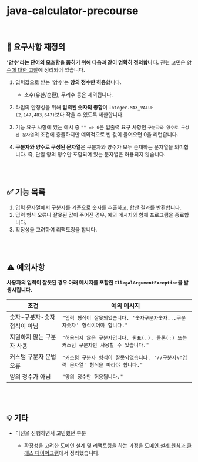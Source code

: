 # java-calculator-precourse
<br>

## 📌 요구사항 재정의
**'양수'라는 단어의 모호함을 좁히기 위해 다음과 같이 명확히 정의합니다.** 관련 고민은 [양수에 대한 고찰](https://github.com/JohnPrk/java-calculator-8/issues/2)에 정리되어 있습니다.

1. 입력값으로 받는 '양수'는 **양의 정수만 허용**합니다.  
   - 소수(유한/순환), 무리수 등은 제외됩니다.

2. 타입의 안정성을 위해 **입력된 숫자의 총합**이 `Integer.MAX_VALUE (2,147,483,647)`보다 작을 수 있도록 제한합니다.

3. 기능 요구 사항에 있는 예시 중 `"" => 0`은 입출력 요구 사항인 `구분자와 양수로 구성된 문자열`의 조건에 충돌하지만 예외적으로 빈 값이 들어오면 0을 리턴합니다.

4. **구분자와 양수로 구성된 문자열**은 구분자와 양수가 모두 존재하는 문자열을 의미합니다. 즉, 단일 양의 정수만 포함되어 있는 문자열은 허용되지 않습니다.


<br>
<br>

## ✅ 기능 목록

1. 입력 문자열에서 구분자를 기준으로 숫자를 추출하고, 합산 결과를 반환합니다.
2. 입력 형식 오류나 잘못된 값이 주어진 경우, 예외 메시지와 함께 프로그램을 종료합니다.
3. 확장성을 고려하여 리팩토링을 합니다.

<br>
<br>

## ⚠️ 예외사항

**사용자의 입력이 잘못된 경우 아래 메시지를 포함한 `IllegalArgumentException`을 발생시킵니다.**

| 조건               | 예외 메시지                                             |
|------------------|----------------------------------------------------|
| 숫자-구분자-숫자 형식이 아님 | `"입력 형식이 잘못되었습니다. '숫자구분자숫자...구분자숫자' 형식이어야 합니다."`   |
| 지원하지 않는 구분자 사용   | `"허용되지 않은 구분자입니다. 쉼표(,), 콜론(:) 또는 커스텀 구분자만 사용할 수 있습니다."` |
| 커스텀 구분자 문법 오류    | `"커스텀 구분자 형식이 잘못되었습니다. '//구분자\n입력 문자열' 형식을 따라야 합니다."` |
| 양의 정수가 아님     | `"양의 정수만 허용됩니다."`                                  |

<br>
<br>

## 💡 기타
- 미션을 진행하면서 고민했던 부분
  
  - 확장성을 고려한 도메인 설계 및 리팩토링을 하는 과정을 [도메인 설계 원칙과 클래스 다이어그램](https://github.com/JohnPrk/java-calculator-8/issues/1)에서 정리했습니다.

<br>
<br>
